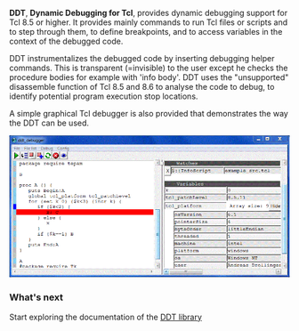 **DDT**, **Dynamic Debugging for Tcl**, provides dynamic debugging support for Tcl 8.5 or higher. It provides mainly commands to run Tcl files or scripts and to step through them, to define breakpoints, and to access variables in the context of the debugged code.

DDT instrumentalizes the debugged code by inserting debugging helper commands. This is transparent (=invisible) to the user except he checks the procedure bodies for example with 'info body'. DDT uses the "unsupported" disassemble function of Tcl 8.5 and 8.6 to analyse the code to debug, to identify potential program execution stop locations.

A simple graphical Tcl debugger is also provided that demonstrates the way the DDT can be used.

![DDT debugger](https://github.com/Drolla/ddt/blob/master/developper/doc/ddt_debugger.gif)

### What's next

Start exploring the documentation of the [DDT library](https://github.com/Drolla/ddt/wiki/ddt)
